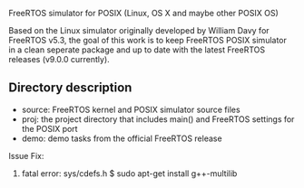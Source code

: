FreeRTOS simulator for POSIX (Linux, OS X and maybe other POSIX OS)

Based on the Linux simulator originally developed by William Davy for FreeRTOS v5.3, 
the goal of this work is to keep FreeRTOS POSIX simulator in a clean seperate package 
and up to date with the latest FreeRTOS releases (v9.0.0 currently).

Directory description
----------------------
- source: FreeRTOS kernel and POSIX simulator source files
- proj: the project directory that includes main() and FreeRTOS settings for the POSIX port
- demo: demo tasks from the official FreeRTOS release



Issue Fix:
1. fatal error: sys/cdefs.h
    $ sudo apt-get install g++-multilib
